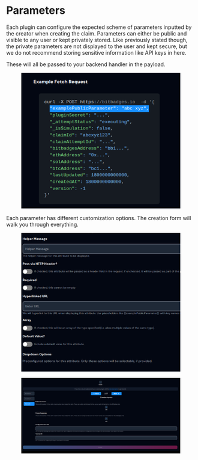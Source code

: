 # Parameters

Each plugin can configure the expected scheme of parameters inputted by the creator when creating the claim. Parameters can either be public and visible to any user or kept privately stored. Like previously stated though, the private parameters are not displayed to the user and kept secure, but we do not recommend storing sensitive information like API keys in here.

These will all be passed to your backend handler in the payload.

<figure><img src="../../../../../.gitbook/assets/image (163).png" alt=""><figcaption></figcaption></figure>

Each parameter has different customization options. The creation form will walk you through everything.

<figure><img src="../../../../../.gitbook/assets/image (162).png" alt=""><figcaption></figcaption></figure>

<figure><img src="../../../../../.gitbook/assets/image (160).png" alt=""><figcaption></figcaption></figure>
